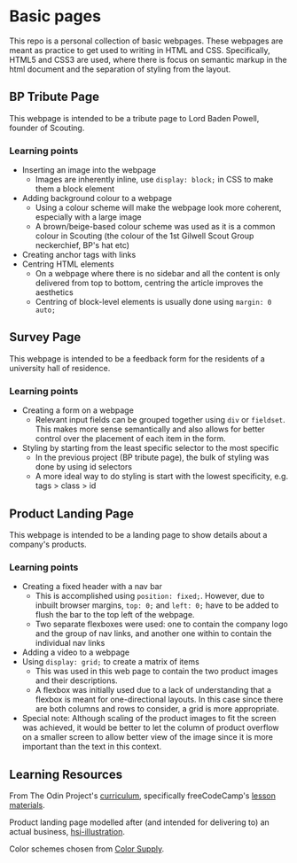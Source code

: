 # Basic pages
This repo is a personal collection of basic webpages. These webpages are meant as practice to get used to writing in HTML and CSS. Specifically, HTML5 and CSS3 are used, where there is focus on semantic markup in the html document and the separation of styling from the layout.

## BP Tribute Page
This webpage is intended to be a tribute page to Lord Baden Powell, founder of Scouting.
### Learning points
* Inserting an image into the webpage
    * Images are inherently inline, use `display: block;` in CSS to make them a block element
* Adding background colour to a webpage
    * Using a colour scheme will make the webpage look more coherent, especially with a large image
    * A brown/beige-based colour scheme was used as it is a common colour in Scouting (the colour of the 1st Gilwell Scout Group neckerchief, BP's hat etc)
* Creating anchor tags with links
* Centring HTML elements
    * On a webpage where there is no sidebar and all the content is only delivered from top to bottom, centring the article improves the aesthetics
    * Centring of block-level elements is usually done using `margin: 0 auto;`

## Survey Page
This webpage is intended to be a feedback form for the residents of a university hall of residence.
### Learning points
* Creating a form on a webpage
    * Relevant input fields can be grouped together using `div` or `fieldset`. This makes more sense semantically and also allows for better control over the placement of each item in the form.
* Styling by starting from the least specific selector to the most specific
    * In the previous project (BP tribute page), the bulk of styling was done by using id selectors
    * A more ideal way to do styling is start with the lowest specificity, e.g. tags > class > id

## Product Landing Page
This webpage is intended to be a landing page to show details about a company's products.
### Learning points
* Creating a fixed header with a nav bar
    * This is accomplished using `position: fixed;`. However, due to inbuilt browser margins, `top: 0;` and `left: 0;` have to be added to flush the bar to the top left of the webpage.
    * Two separate flexboxes were used: one to contain the company logo and the group of nav links, and another one within to contain the individual nav links
* Adding a video to a webpage
* Using `display: grid;` to create a matrix of items
    * This was used in this web page to contain the two product images and their descriptions.
    * A flexbox was initially used due to a lack of understanding that a flexbox is meant for one-directional layouts. In this case since there are both columns and rows to consider, a grid is more appropriate.
* Special note: Although scaling of the product images to fit the screen was achieved, it would be better to let the column of product overflow on a smaller screen to allow better view of the image since it is more important than the text in this context.

## Learning Resources
From The Odin Project's [curriculum](http://www.theodinproject.com/courses/web-development-101/lessons/html-css), specifically freeCodeCamp's [lesson materials](https://www.freecodecamp.org/learn/).

Product landing page modelled after (and intended for delivering to) an actual business, [hsi-illustration](hsi-illustration.com).

Color schemes chosen from [Color Supply](https://colorsupplyyy.com).
